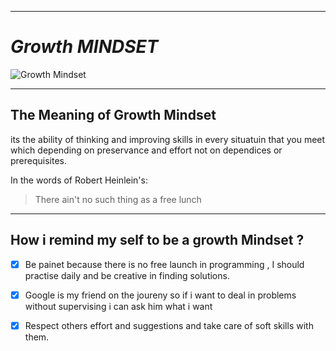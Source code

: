 ___

# **_Growth MINDSET_**
![Growth Mindset](https://get.pxhere.com/photo/mindset-idea-man-think-laying-brain-icon-mind-thinking-brainstorming-brain-logo-brain-power-brain-neurons-pink-cartoon-text-art-fictional-character-illustration-font-human-body-organ-hand-graphic-design-graphics-finger-clip-art-human-behavior-computer-wallpaper-visual-arts-1441549.jpg)

___

## **The Meaning of Growth Mindset**

its the ability of thinking and improving skills in every situatuin that you meet which depending on preservance and effort not on dependices or prerequisites.


In the words of  Robert Heinlein's:

> There ain't no such thing as a free lunch

___

## How i remind my self to be a growth Mindset ?

- [x] Be painet because there is no free launch in programming , I should practise daily and be creative in finding solutions.

- [x] Google is my friend on the joureny so if i want to deal in problems without supervising i can ask him what i want

- [x] Respect others effort and suggestions and take care of soft skills with them.



